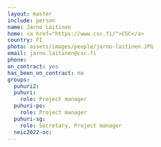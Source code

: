 ```yaml
---
layout: master
include: person
name: Jarno Laitinen
home: <a href="https://www.csc.fi/">CSC</a>
country: FI
photo: assets/images/people/jarno-laitinen.JPG
email: jarno.laitinen@csc.fi
phone:
on_contract: yes
has_been_on_contract: no
groups:
  puhuri2: 
  puhuri:
    role: Project manager
  puhuri-po:
    role: Project manager
  puhuri-sg:
    role: Secretary, Project manager
  neic2022-oc:
---
```

